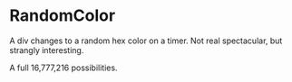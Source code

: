 RandomColor
===========

A div changes to a random hex color on a timer. Not real spectacular, but strangly interesting.

A full 16,777,216 possibilities.
